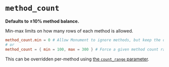 # `method_count`

**Defaults to ±10% method balance.**

Min-max limits on how many rows of each method is allowed.

```toml
method_count.min = 0 # Allow Monument to ignore methods, but keep the default maximum
# or
method_count = { min = 100, max = 300 } # Force a given method count range
```

This can be overridden per-method using [the `count_range` parameter](method/count_range.md).
